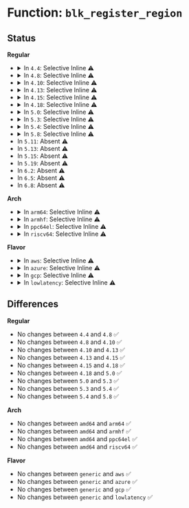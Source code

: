 # Function: <code>blk_register_region</code>

## Status
<b>Regular</b>
<ul>
<li>
<details>
<summary>In <code>4.4</code>: Selective Inline ⚠️</summary>

```c
void blk_register_region(dev_t devt, long unsigned int range, struct module *module, struct kobject * (*probe)(dev_t, int *, void *), int (*lock)(dev_t, void *), void *data);
```

**Collision:** Unique Global

**Inline:** Selective

**Transformation:** False

**Instances:**

```
In block/genhd.c (ffffffff813c9ca0)
Location: block/genhd.c:476
Inline: True
Inline callers:
  - block/genhd.c:add_disk
Direct callers:
  - drivers/block/brd.c:brd_init
  - drivers/block/loop.c:loop_init
  - drivers/scsi/sd.c:init_sd
  - drivers/scsi/sd.c:sd_remove
  - drivers/md/md.c:md_init
  - drivers/md/md.c:md_init
```
**Symbols:**

```
ffffffff813c9ca0-ffffffff813c9ccd: blk_register_region (STB_GLOBAL)
```
</details>
</li>
<li>
<details>
<summary>In <code>4.8</code>: Selective Inline ⚠️</summary>

```c
void blk_register_region(dev_t devt, long unsigned int range, struct module *module, struct kobject * (*probe)(dev_t, int *, void *), int (*lock)(dev_t, void *), void *data);
```

**Collision:** Unique Global

**Inline:** Selective

**Transformation:** False

**Instances:**

```
In block/genhd.c (ffffffff8140f3ec)
Location: block/genhd.c:477
Inline: True
Inline callers:
  - block/genhd.c:device_add_disk
Direct callers:
  - drivers/block/brd.c:brd_init
  - drivers/block/loop.c:loop_init
  - drivers/scsi/sd.c:init_sd
  - drivers/scsi/sd.c:sd_remove
  - drivers/md/md.c:md_init
  - drivers/md/md.c:md_init
```
**Symbols:**

```
ffffffff8140df10-ffffffff8140df3d: blk_register_region (STB_GLOBAL)
```
</details>
</li>
<li>
<details>
<summary>In <code>4.10</code>: Selective Inline ⚠️</summary>

```c
void blk_register_region(dev_t devt, long unsigned int range, struct module *module, struct kobject * (*probe)(dev_t, int *, void *), int (*lock)(dev_t, void *), void *data);
```

**Collision:** Unique Global

**Inline:** Selective

**Transformation:** False

**Instances:**

```
In block/genhd.c (ffffffff8142a789)
Location: block/genhd.c:477
Inline: True
Inline callers:
  - block/genhd.c:device_add_disk
Direct callers:
  - drivers/block/loop.c:loop_init
  - drivers/scsi/sd.c:init_sd
  - drivers/scsi/sd.c:sd_remove
  - drivers/md/md.c:md_init
  - drivers/md/md.c:md_init
```
**Symbols:**

```
ffffffff814292a0-ffffffff814292cd: blk_register_region (STB_GLOBAL)
```
</details>
</li>
<li>
<details>
<summary>In <code>4.13</code>: Selective Inline ⚠️</summary>

```c
void blk_register_region(dev_t devt, long unsigned int range, struct module *module, struct kobject * (*probe)(dev_t, int *, void *), int (*lock)(dev_t, void *), void *data);
```

**Collision:** Unique Global

**Inline:** Selective

**Transformation:** False

**Instances:**

```
In block/genhd.c (ffffffff81438a50)
Location: block/genhd.c:478
Inline: True
Inline callers:
  - block/genhd.c:device_add_disk
Direct callers:
  - drivers/scsi/sd.c:init_sd
  - drivers/scsi/sd.c:sd_remove
  - drivers/md/md.c:md_init
  - drivers/md/md.c:md_init
```
**Symbols:**

```
ffffffff814375d0-ffffffff814375f8: blk_register_region (STB_GLOBAL)
```
</details>
</li>
<li>
<details>
<summary>In <code>4.15</code>: Selective Inline ⚠️</summary>

```c
void blk_register_region(dev_t devt, long unsigned int range, struct module *module, struct kobject * (*probe)(dev_t, int *, void *), int (*lock)(dev_t, void *), void *data);
```

**Collision:** Unique Global

**Inline:** Selective

**Transformation:** False

**Instances:**

```
In block/genhd.c (ffffffff81464ab5)
Location: block/genhd.c:523
Inline: True
Inline callers:
  - block/genhd.c:device_add_disk
Direct callers:
  - drivers/block/loop.c:loop_init
  - drivers/scsi/sd.c:init_sd
  - drivers/scsi/sd.c:sd_remove
  - drivers/md/md.c:md_init
  - drivers/md/md.c:md_init
```
**Symbols:**

```
ffffffff814633b0-ffffffff814633d8: blk_register_region (STB_GLOBAL)
```
</details>
</li>
<li>
<details>
<summary>In <code>4.18</code>: Selective Inline ⚠️</summary>

```c
void blk_register_region(dev_t devt, long unsigned int range, struct module *module, struct kobject * (*probe)(dev_t, int *, void *), int (*lock)(dev_t, void *), void *data);
```

**Collision:** Unique Global

**Inline:** Selective

**Transformation:** False

**Instances:**

```
In block/genhd.c (ffffffff8149852f)
Location: block/genhd.c:538
Inline: True
Inline callers:
  - block/genhd.c:__device_add_disk
Direct callers:
  - drivers/block/loop.c:loop_init
  - drivers/scsi/sd.c:init_sd
  - drivers/scsi/sd.c:sd_remove
  - drivers/md/md.c:md_init
  - drivers/md/md.c:md_init
```
**Symbols:**

```
ffffffff81496cd0-ffffffff81496cf8: blk_register_region (STB_GLOBAL)
```
</details>
</li>
<li>
<details>
<summary>In <code>5.0</code>: Selective Inline ⚠️</summary>

```c
void blk_register_region(dev_t devt, long unsigned int range, struct module *module, struct kobject * (*probe)(dev_t, int *, void *), int (*lock)(dev_t, void *), void *data);
```

**Collision:** Unique Global

**Inline:** Selective

**Transformation:** False

**Instances:**

```
In block/genhd.c (ffffffff814b266a)
Location: block/genhd.c:551
Inline: True
Inline callers:
  - block/genhd.c:__device_add_disk
Direct callers:
  - drivers/block/loop.c:loop_init
  - drivers/scsi/sd.c:init_sd
  - drivers/scsi/sd.c:sd_remove
  - drivers/md/md.c:md_init
  - drivers/md/md.c:md_init
```
**Symbols:**

```
ffffffff814b0bf0-ffffffff814b0c18: blk_register_region (STB_GLOBAL)
```
</details>
</li>
<li>
<details>
<summary>In <code>5.3</code>: Selective Inline ⚠️</summary>

```c
void blk_register_region(dev_t devt, long unsigned int range, struct module *module, struct kobject * (*probe)(dev_t, int *, void *), int (*lock)(dev_t, void *), void *data);
```

**Collision:** Unique Global

**Inline:** Selective

**Transformation:** False

**Instances:**

```
In block/genhd.c (ffffffff814e0982)
Location: block/genhd.c:564
Inline: True
Inline callers:
  - block/genhd.c:__device_add_disk
Direct callers:
  - drivers/block/loop.c:loop_init
  - drivers/scsi/sd.c:init_sd
  - drivers/scsi/sd.c:sd_remove
  - drivers/md/md.c:md_init
  - drivers/md/md.c:md_init
```
**Symbols:**

```
ffffffff814df020-ffffffff814df04e: blk_register_region (STB_GLOBAL)
```
</details>
</li>
<li>
<details>
<summary>In <code>5.4</code>: Selective Inline ⚠️</summary>

```c
void blk_register_region(dev_t devt, long unsigned int range, struct module *module, struct kobject * (*probe)(dev_t, int *, void *), int (*lock)(dev_t, void *), void *data);
```

**Collision:** Unique Global

**Inline:** Selective

**Transformation:** False

**Instances:**

```
In block/genhd.c (ffffffff814f9f16)
Location: block/genhd.c:564
Inline: True
Inline callers:
  - block/genhd.c:__device_add_disk
Direct callers:
  - drivers/block/loop.c:loop_init
  - drivers/scsi/sd.c:init_sd
  - drivers/scsi/sd.c:sd_remove
  - drivers/md/md.c:md_init
  - drivers/md/md.c:md_init
```
**Symbols:**

```
ffffffff814f8450-ffffffff814f847e: blk_register_region (STB_GLOBAL)
```
</details>
</li>
<li>
<details>
<summary>In <code>5.8</code>: Selective Inline ⚠️</summary>

```c
void blk_register_region(dev_t devt, long unsigned int range, struct module *module, struct kobject * (*probe)(dev_t, int *, void *), int (*lock)(dev_t, void *), void *data);
```

**Collision:** Unique Global

**Inline:** Selective

**Transformation:** False

**Instances:**

```
In block/genhd.c (ffffffff8155ac49)
Location: block/genhd.c:650
Inline: True
Inline callers:
  - block/genhd.c:__device_add_disk
Direct callers:
  - drivers/block/loop.c:loop_init
  - drivers/scsi/sd.c:init_sd
  - drivers/scsi/sd.c:sd_remove
  - drivers/md/md.c:md_init
  - drivers/md/md.c:md_init
```
**Symbols:**

```
ffffffff81559000-ffffffff8155902e: blk_register_region (STB_GLOBAL)
```
</details>
</li>
<li>
In <code>5.11</code>: Absent ⚠️
</li>
<li>
In <code>5.13</code>: Absent ⚠️
</li>
<li>
In <code>5.15</code>: Absent ⚠️
</li>
<li>
In <code>5.19</code>: Absent ⚠️
</li>
<li>
In <code>6.2</code>: Absent ⚠️
</li>
<li>
In <code>6.5</code>: Absent ⚠️
</li>
<li>
In <code>6.8</code>: Absent ⚠️
</li>
</ul>
<b>Arch</b>
<ul>
<li>
<details>
<summary>In <code>arm64</code>: Selective Inline ⚠️</summary>

```c
void blk_register_region(dev_t devt, long unsigned int range, struct module *module, struct kobject * (*probe)(dev_t, int *, void *), int (*lock)(dev_t, void *), void *data);
```

**Collision:** Unique Global

**Inline:** Selective

**Transformation:** False

**Instances:**

```
In block/genhd.c (ffff8000105fb9bc)
Location: block/genhd.c:564
Inline: True
Inline callers:
  - block/genhd.c:__device_add_disk
Direct callers:
  - drivers/block/loop.c:loop_init
  - drivers/scsi/sd.c:init_sd
  - drivers/scsi/sd.c:sd_remove
  - drivers/md/md.c:md_init
  - drivers/md/md.c:md_init
```
**Symbols:**

```
ffff8000105f9738-ffff8000105f97a4: blk_register_region (STB_GLOBAL)
```
</details>
</li>
<li>
<details>
<summary>In <code>armhf</code>: Selective Inline ⚠️</summary>

```c
void blk_register_region(dev_t devt, long unsigned int range, struct module *module, struct kobject * (*probe)(dev_t, int *, void *), int (*lock)(dev_t, void *), void *data);
```

**Collision:** Unique Global

**Inline:** Selective

**Transformation:** False

**Instances:**

```
In block/genhd.c (c07a69e4)
Location: block/genhd.c:564
Inline: True
Inline callers:
  - block/genhd.c:__device_add_disk
Direct callers:
  - drivers/block/loop.c:loop_init
  - drivers/scsi/sd.c:init_sd
  - drivers/scsi/sd.c:sd_remove
  - drivers/md/md.c:md_init
  - drivers/md/md.c:md_init
```
**Symbols:**

```
c07a48c4-c07a491c: blk_register_region (STB_GLOBAL)
```
</details>
</li>
<li>
<details>
<summary>In <code>ppc64el</code>: Selective Inline ⚠️</summary>

```c
void blk_register_region(dev_t devt, long unsigned int range, struct module *module, struct kobject * (*probe)(dev_t, int *, void *), int (*lock)(dev_t, void *), void *data);
```

**Collision:** Unique Global

**Inline:** Selective

**Transformation:** False

**Instances:**

```
In block/genhd.c (c000000000794d04)
Location: block/genhd.c:564
Inline: True
Inline callers:
  - block/genhd.c:__device_add_disk
Direct callers:
  - drivers/block/loop.c:loop_init
  - drivers/scsi/sd.c:init_sd
  - drivers/scsi/sd.c:sd_remove
  - drivers/md/md.c:md_init
  - drivers/md/md.c:md_init
```
**Symbols:**

```
c000000000792040-c0000000007920b0: blk_register_region (STB_GLOBAL)
```
</details>
</li>
<li>
<details>
<summary>In <code>riscv64</code>: Selective Inline ⚠️</summary>

```c
void blk_register_region(dev_t devt, long unsigned int range, struct module *module, struct kobject * (*probe)(dev_t, int *, void *), int (*lock)(dev_t, void *), void *data);
```

**Collision:** Unique Global

**Inline:** Selective

**Transformation:** False

**Instances:**

```
In block/genhd.c (ffffffe000437aa4)
Location: block/genhd.c:564
Inline: True
Inline callers:
  - block/genhd.c:__device_add_disk
Direct callers:
  - drivers/block/loop.c:loop_init
  - drivers/scsi/sd.c:init_sd
  - drivers/scsi/sd.c:sd_remove
  - drivers/md/md.c:md_init
  - drivers/md/md.c:md_init
```
**Symbols:**

```
ffffffe000435e7a-ffffffe000435ed4: blk_register_region (STB_GLOBAL)
```
</details>
</li>
</ul>
<b>Flavor</b>
<ul>
<li>
<details>
<summary>In <code>aws</code>: Selective Inline ⚠️</summary>

```c
void blk_register_region(dev_t devt, long unsigned int range, struct module *module, struct kobject * (*probe)(dev_t, int *, void *), int (*lock)(dev_t, void *), void *data);
```

**Collision:** Unique Global

**Inline:** Selective

**Transformation:** False

**Instances:**

```
In block/genhd.c (ffffffff814f24f6)
Location: block/genhd.c:564
Inline: True
Inline callers:
  - block/genhd.c:__device_add_disk
Direct callers:
  - drivers/block/loop.c:loop_init
  - drivers/scsi/sd.c:init_sd
  - drivers/scsi/sd.c:sd_remove
  - drivers/md/md.c:md_init
  - drivers/md/md.c:md_init
```
**Symbols:**

```
ffffffff814f0a30-ffffffff814f0a5e: blk_register_region (STB_GLOBAL)
```
</details>
</li>
<li>
<details>
<summary>In <code>azure</code>: Selective Inline ⚠️</summary>

```c
void blk_register_region(dev_t devt, long unsigned int range, struct module *module, struct kobject * (*probe)(dev_t, int *, void *), int (*lock)(dev_t, void *), void *data);
```

**Collision:** Unique Global

**Inline:** Selective

**Transformation:** False

**Instances:**

```
In block/genhd.c (ffffffff814e2a26)
Location: block/genhd.c:564
Inline: True
Inline callers:
  - block/genhd.c:__device_add_disk
Direct callers:
  - drivers/block/loop.c:loop_init
  - drivers/scsi/sd.c:init_sd
  - drivers/scsi/sd.c:sd_remove
  - drivers/md/md.c:md_init
  - drivers/md/md.c:md_init
```
**Symbols:**

```
ffffffff814e0f70-ffffffff814e0f9e: blk_register_region (STB_GLOBAL)
```
</details>
</li>
<li>
<details>
<summary>In <code>gcp</code>: Selective Inline ⚠️</summary>

```c
void blk_register_region(dev_t devt, long unsigned int range, struct module *module, struct kobject * (*probe)(dev_t, int *, void *), int (*lock)(dev_t, void *), void *data);
```

**Collision:** Unique Global

**Inline:** Selective

**Transformation:** False

**Instances:**

```
In block/genhd.c (ffffffff814ee586)
Location: block/genhd.c:564
Inline: True
Inline callers:
  - block/genhd.c:__device_add_disk
Direct callers:
  - drivers/block/loop.c:loop_init
  - drivers/scsi/sd.c:init_sd
  - drivers/scsi/sd.c:sd_remove
  - drivers/md/md.c:md_init
  - drivers/md/md.c:md_init
```
**Symbols:**

```
ffffffff814ecac0-ffffffff814ecaee: blk_register_region (STB_GLOBAL)
```
</details>
</li>
<li>
<details>
<summary>In <code>lowlatency</code>: Selective Inline ⚠️</summary>

```c
void blk_register_region(dev_t devt, long unsigned int range, struct module *module, struct kobject * (*probe)(dev_t, int *, void *), int (*lock)(dev_t, void *), void *data);
```

**Collision:** Unique Global

**Inline:** Selective

**Transformation:** False

**Instances:**

```
In block/genhd.c (ffffffff81507620)
Location: block/genhd.c:564
Inline: True
Inline callers:
  - block/genhd.c:__device_add_disk
Direct callers:
  - drivers/block/loop.c:loop_init
  - drivers/scsi/sd.c:init_sd
  - drivers/scsi/sd.c:sd_remove
  - drivers/md/md.c:md_init
  - drivers/md/md.c:md_init
```
**Symbols:**

```
ffffffff81505b20-ffffffff81505b4e: blk_register_region (STB_GLOBAL)
```
</details>
</li>
</ul>

## Differences
<b>Regular</b>
<ul>
<li>
No changes between <code>4.4</code> and <code>4.8</code> ✅
</li>
<li>
No changes between <code>4.8</code> and <code>4.10</code> ✅
</li>
<li>
No changes between <code>4.10</code> and <code>4.13</code> ✅
</li>
<li>
No changes between <code>4.13</code> and <code>4.15</code> ✅
</li>
<li>
No changes between <code>4.15</code> and <code>4.18</code> ✅
</li>
<li>
No changes between <code>4.18</code> and <code>5.0</code> ✅
</li>
<li>
No changes between <code>5.0</code> and <code>5.3</code> ✅
</li>
<li>
No changes between <code>5.3</code> and <code>5.4</code> ✅
</li>
<li>
No changes between <code>5.4</code> and <code>5.8</code> ✅
</li>
</ul>
<b>Arch</b>
<ul>
<li>
No changes between <code>amd64</code> and <code>arm64</code> ✅
</li>
<li>
No changes between <code>amd64</code> and <code>armhf</code> ✅
</li>
<li>
No changes between <code>amd64</code> and <code>ppc64el</code> ✅
</li>
<li>
No changes between <code>amd64</code> and <code>riscv64</code> ✅
</li>
</ul>
<b>Flavor</b>
<ul>
<li>
No changes between <code>generic</code> and <code>aws</code> ✅
</li>
<li>
No changes between <code>generic</code> and <code>azure</code> ✅
</li>
<li>
No changes between <code>generic</code> and <code>gcp</code> ✅
</li>
<li>
No changes between <code>generic</code> and <code>lowlatency</code> ✅
</li>
</ul>

